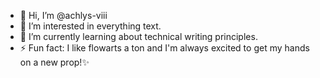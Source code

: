 - 👋 Hi, I’m @achlys-viii
- 👀 I’m interested in everything text.
- 🌱 I’m currently learning about technical writing principles.
- ⚡ Fun fact: I like flowarts a ton and I'm always excited to get my hands on a new prop!✨

<!---
achlys-viii/achlys-viii is a ✨ special ✨ repository because its `README.md` (this file) appears on your GitHub profile.
You can click the Preview link to take a look at your changes.
--->
